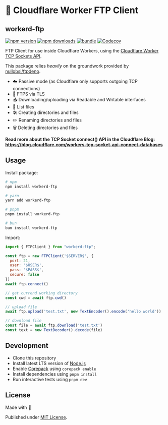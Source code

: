 # 📁 Cloudflare Worker FTP Client
## workerd-ftp

[![npm version][npm-version-src]][npm-version-href]
[![npm downloads][npm-downloads-src]][npm-downloads-href]
[![bundle][bundle-src]][bundle-href]
[![Codecov][codecov-src]][codecov-href]

FTP Client for use inside Cloudflare Workers, using the [Cloudflare Worker TCP Sockets API](https://developers.cloudflare.com/workers/runtime-apis/tcp-sockets).

This package relies *heavily* on the groundwork provided by [nullobsi/ftpdeno](https://github.com/nullobsi/ftpdeno).

* ☁️ Passive mode (as Cloudflare only supports outgoing TCP connections)
* 🔐 FTPS via TLS
* 📥 Downloading/uploading via Readable and Writable interfaces
* 📂 List files
* 🛠️ Creating directories and files
* ✏️ Renaming directories and files
* 🗑️ Deleting directories and files

**Read more about the TCP Socket connect() API in the Cloudflare Blog: https://blog.cloudflare.com/workers-tcp-socket-api-connect-databases**

## Usage

Install package:

```sh
# npm
npm install workerd-ftp

# yarn
yarn add workerd-ftp

# pnpm
pnpm install workerd-ftp

# bun
bun install workerd-ftp
```

Import:

```js
import { FTPClient } from "workerd-ftp";

const ftp = new FTPClient('$SERVER$', {
  port: 21,
  user: '$USER$',
  pass: '$PASS$',
  secure: false
})
await ftp.connect()

// get currend working directory
const cwd = await ftp.cwd()

// upload file
await ftp.upload('test.txt', new TextEncoder().encode('hello world'))

// download file
const file = await ftp.download('test.txt')
const text = new TextDecoder().decode(file)

```

## Development

- Clone this repository
- Install latest LTS version of [Node.js](https://nodejs.org/en/)
- Enable [Corepack](https://github.com/nodejs/corepack) using `corepack enable`
- Install dependencies using `pnpm install`
- Run interactive tests using `pnpm dev`

## License

Made with 💛

Published under [MIT License](./LICENSE).

<!-- Badges -->

[npm-version-src]: https://img.shields.io/npm/v/workerd-ftp?style=flat&colorA=18181B&colorB=F0DB4F
[npm-version-href]: https://npmjs.com/package/workerd-ftp
[npm-downloads-src]: https://img.shields.io/npm/dm/workerd-ftp?style=flat&colorA=18181B&colorB=F0DB4F
[npm-downloads-href]: https://npmjs.com/package/workerd-ftp
[codecov-src]: https://img.shields.io/codecov/c/gh/unjs/workerd-ftp/main?style=flat&colorA=18181B&colorB=F0DB4F
[codecov-href]: https://codecov.io/gh/unjs/workerd-ftp
[bundle-src]: https://img.shields.io/bundlephobia/minzip/workerd-ftp?style=flat&colorA=18181B&colorB=F0DB4F
[bundle-href]: https://bundlephobia.com/result?p=workerd-ftp
